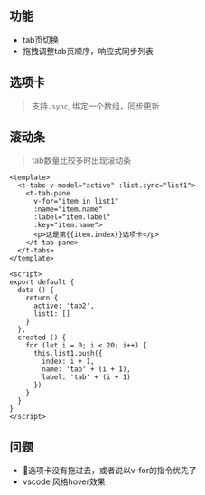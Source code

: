 
## 功能
+ tab页切换
+ 拖拽调整tab页顺序，响应式同步列表


## 选项卡

> 支持`.sync`, 绑定一个数组，同步更新

<demo-base />

## 滚动条

> tab数量比较多时出现滚动条

<demo-scroller />


```vue
<template>
  <t-tabs v-model="active" :list.sync="list1">
    <t-tab-pane 
      v-for="item in list1" 
      :name="item.name" 
      :label="item.label" 
      :key="item.name">
      <p>这是第{{item.index}}选项卡</p>
    </t-tab-pane>
  </t-tabs>
</template>

<script>
export default {
  data () {
    return {
      active: 'tab2',
      list1: []
    }
  },
  created () {
    for (let i = 0; i < 20; i++) {
      this.list1.push({
        index: i + 1,
        name: 'tab' + (i + 1),
        label: 'tab' + (i + 1)
      })
    }
  }
}
</script>
```

## 问题

+ :bug:选项卡没有拖过去，或者说以v-for的指令优先了
+ vscode 风格hover效果